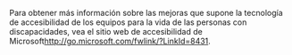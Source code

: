 <Token xmlns:xlink="http://www.w3.org/1999/xlink">Para obtener más información sobre las mejoras que supone la tecnología de accesibilidad de los equipos para la vida de las personas con discapacidades, vea el <externalLink xmlns="http://ddue.schemas.microsoft.com/authoring/2003/5"><linkText>sitio web de accesibilidad de Microsoft</linkText><linkUri>http://go.microsoft.com/fwlink/?LinkId=8431</linkUri></externalLink>.</Token>

<!--HONumber=Jul16_HO3-->


